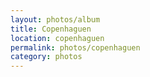 ```yaml
---
layout: photos/album
title: Copenhaguen
location: copenhaguen
permalink: photos/copenhaguen
category: photos
---
```

